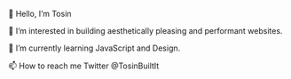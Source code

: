 👋 Hello, I’m Tosin

👀 I’m interested in building aesthetically pleasing and performant websites.

🌱 I’m currently learning JavaScript and Design.

📫 How to reach me Twitter @TosinBuiltIt
